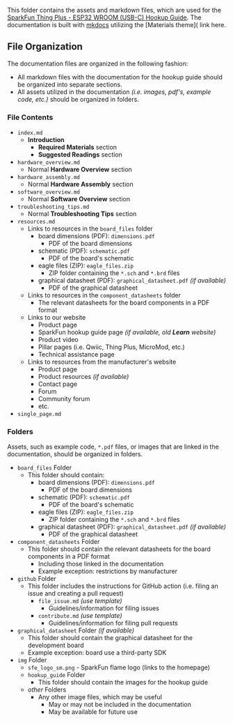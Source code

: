 This folder contains the assets and markdown files, which are used for the [SparkFun Thing Plus - ESP32 WROOM (USB-C) Hookup Guide](https://sparkfun.github.io/SparkFun_Thing_Plus_ESP32_WROOM_C/). The documentation is built with [mkdocs](https://www.mkdocs.org/) utilizing the [Materials theme]( link here.


## File Organization
The documentation files are organized in the following fashion:

* All markdown files with the documentation for the hookup guide should be organized into separate sections.
* All assets utilized in the documentation *(i.e. images, pdf's, example code, etc.)* should be organized in folders.

### File Contents
* `index.md`
    * **Introduction**
        * **Required Materials** section
        * **Suggested Readings** section
* `hardware_overview.md`
    * Normal **Hardware Overview** section
* `hardware_assembly.md`
    * Normal **Hardware Assembly** section
* `software_overview.md`
    * Normal **Software Overview** section
* `troubleshooting_tips.md`
    * Normal **Troubleshooting Tips** section
* `resources.md`
    * Links to resources in the `board_files` folder
        * board dimensions (PDF): `dimensions.pdf`
            * PDF of the board dimensions
        * schematic (PDF): `schematic.pdf`
            * PDF of the board's schematic
        * eagle files (ZIP): `eagle_files.zip`
            * ZIP folder containing the `*.sch` and `*.brd` files
        * graphical datasheet (PDF): `graphical_datasheet.pdf` *(if available)*
            * PDF of the graphical datasheet
    * Links to resources in the `component_datasheets` folder
        * The relevant datasheets for the board components in a PDF format
    * Links to our website
        * Product page
        * SparkFun hookup guide page _(if available, old **Learn** website)_
        * Product video
        * Pillar pages (i.e. Qwiic, Thing Plus, MicroMod, etc.)
        * Technical assistance page
    * Links to resources from the manufacturer's website
        * Product page
        * Product resources *(if available)*
        * Contact page
        * Forum
        * Community forum
        * etc.
* `single_page.md`


### Folders

Assets, such as example code, `*.pdf` files, or images that are linked in the documentation, should be organized in folders.

* `board_files` Folder
    * This folder should contain:
        * board dimensions (PDF): `dimensions.pdf`
            * PDF of the board dimensions
        * schematic (PDF): `schematic.pdf`
            * PDF of the board's schematic
        * eagle files (ZIP): `eagle_files.zip`
            * ZIP folder containing the `*.sch` and `*.brd` files
        * graphical datasheet (PDF): `graphical_datasheet.pdf` *(if available)*
            * PDF of the graphical datasheet
* `component_datasheets` Folder
    * This folder should contain the relevant datasheets for the board components in a PDF format
        * Including those linked in the documentation
        * Example exception: restrictions by manufacturer
* `github` Folder
    * This folder includes the instructions for GitHub action (i.e. filing an issue and creating a pull request)
        * `file_issue.md` *(use template)*
            * Guidelines/information for filing issues
        * `contribute.md` *(use template)*
            * Guidelines/information for filing pull requests
* `graphical_datasheet` Folder *(if available)*
    * This folder should contain the graphical datasheet for the development board
    * Example exception: board use a third-party SDK
* `img` Folder
    * `sfe_logo_sm.png` - SparkFun flame logo (links to the homepage)
    * `hookup_guide` Folder
        * This folder should contain the images for the hookup guide
    * *other* Folders
        * Any other image files, which may be useful
            * May or may not be included in the documentation
            * May be available for future use